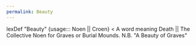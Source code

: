 ```yaml
---
permalink: Beauty
---
```




lexDef "Beauty" {usage::: Noen || Croen} < A word meaning Death || The Collective Noen for Graves or Burial Mounds. N.B. "A Beauty of Graves"



